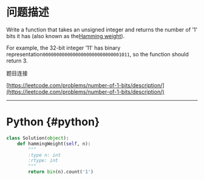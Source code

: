 # 问题描述

Write a function that takes an unsigned integer and returns the number of ’1' bits it has \(also known as the[Hamming weight](http://en.wikipedia.org/wiki/Hamming_weight)\).

For example, the 32-bit integer ’11' has binary representation`00000000000000000000000000001011`, so the function should return 3.

  
题目连接

[https://leetcode.com/problems/number-of-1-bits/description/](https://leetcode.com/problems/number-of-1-bits/description/)

---

# Python {#python}

```python
class Solution(object):
    def hammingWeight(self, n):
        """
        :type n: int
        :rtype: int
        """
        return bin(n).count('1')
```



